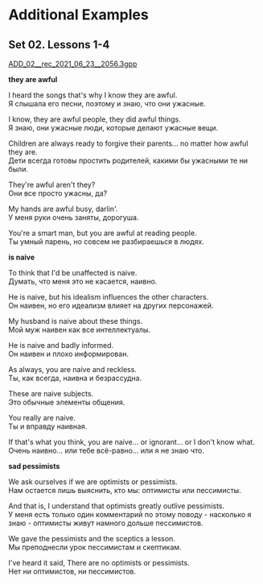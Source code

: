 # Additional Examples


## Set 02. Lessons 1-4 

[ADD_02__rec_2021_06_23__2056.3gpp](https://mega.nz/file/19EzAarR#NZTtZjZ63_VSO0eNQeX7Gc8ehFLOTgiLUZEltm2EkO0)

__they are awful__

I heard the songs that's why I know they are awful.  
Я слышала его песни, поэтому и знаю, что они ужасные.

I know, they are awful people, they did awful things.  
Я знаю, они ужасные люди, которые делают ужасные вещи. 

Children are always ready to forgive their parents... no matter how awful they are.  
Дети всегда готовы простить родителей, какими бы ужасными те ни были.

They're awful aren't they?  
Они все просто ужасны, да?

My hands are awful busy, darlin'.  
У меня руки очень заняты, дорогуша.

You're a smart man, but you are awful at reading people.  
Ты умный парень, но совсем не разбираешься в людях.

__is naive__

To think that I'd be unaffected is naive.  
Думать, что меня это не касается, наивно.

He is naive, but his idealism influences the other characters.  
Он наивен, но его идеализм влияет на других персонажей.

My husband is naive about these things.  
Мой муж наивен как все интеллектуалы.

He is naive and badly informed.  
Он наивен и плохо информирован.

As always, you are naive and reckless.  
Ты, как всегда, наивна и безрассудна.

These are naive subjects.  
Это обычные элементы общения.

You really are naive.  
Ты и вправду наивная.

If that's what you think, you are naive... or ignorant... or I don't know what.  
Очень наивно... или тебе всё-равно... или я не знаю что.

__sad pessimists__

We ask ourselves if we are optimists or pessimists.  
Нам остается лишь выяснить, кто мы: оптимисты или пессимисты.

And that is, I understand that optimists greatly outlive pessimists.  
У меня есть только один комментарий по этому поводу - насколько я знаю - оптимисты живут намного дольше пессимистов.

We gave the pessimists and the sceptics a lesson.  
Мы преподнесли урок пессимистам и скептикам.

I've heard it said, There are no optimists or pessimists.  
Нет ни оптимистов, ни пессимистов.





